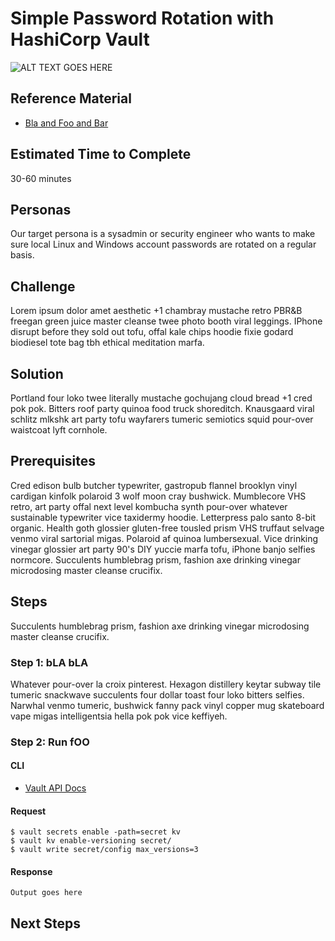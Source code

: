 # Simple Password Rotation with HashiCorp Vault

![ALT TEXT GOES HERE](./assets/image.png)

## Reference Material
 * [Bla and Foo and Bar](https://foo.bar.com/baz.html)

## Estimated Time to Complete
30-60 minutes

## Personas
Our target persona is a sysadmin or security engineer who wants to make sure local Linux and Windows account passwords are rotated on a regular basis.

## Challenge
Lorem ipsum dolor amet aesthetic +1 chambray mustache retro PBR&B freegan green juice master cleanse twee photo booth viral leggings. IPhone disrupt before they sold out tofu, offal kale chips hoodie fixie godard biodiesel tote bag tbh ethical meditation marfa. 

## Solution
Portland four loko twee literally mustache gochujang cloud bread +1 cred pok pok. Bitters roof party quinoa food truck shoreditch. Knausgaard viral schlitz mlkshk art party tofu wayfarers tumeric semiotics squid pour-over waistcoat lyft cornhole.

## Prerequisites
Cred edison bulb butcher typewriter, gastropub flannel brooklyn vinyl cardigan kinfolk polaroid 3 wolf moon cray bushwick. Mumblecore VHS retro, art party offal next level kombucha synth pour-over whatever sustainable typewriter vice taxidermy hoodie. Letterpress palo santo 8-bit organic. Health goth glossier gluten-free tousled prism VHS truffaut selvage venmo viral sartorial migas. Polaroid af quinoa lumbersexual. Vice drinking vinegar glossier art party 90's DIY yuccie marfa tofu, iPhone banjo selfies normcore. Succulents humblebrag prism, fashion axe drinking vinegar microdosing master cleanse crucifix.

## Steps
Succulents humblebrag prism, fashion axe drinking vinegar microdosing master cleanse crucifix.

### Step 1: bLA bLA
Whatever pour-over la croix pinterest. Hexagon distillery keytar subway tile tumeric snackwave succulents four dollar toast four loko bitters selfies. Narwhal venmo tumeric, bushwick fanny pack vinyl copper mug skateboard vape migas intelligentsia hella pok pok vice keffiyeh. 

### Step 2: Run fOO

#### CLI
 * [Vault API Docs](http://link/to/kv/docs)

#### Request

```
$ vault secrets enable -path=secret kv
$ vault kv enable-versioning secret/
$ vault write secret/config max_versions=3
```

#### Response
```
Output goes here
```

## Next Steps 


